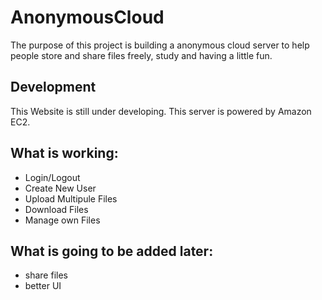 # AnonymousCloud  
The purpose of this project is building a anonymous cloud server to help people store and share files freely, study and having a little fun.
## Development
This Website is still under developing. This server is powered by Amazon EC2.  
## What is working:  
* Login/Logout  
* Create New User  
* Upload Multipule Files  
* Download Files
* Manage own Files   
## What is going to be added later:
* share files
* better UI 
